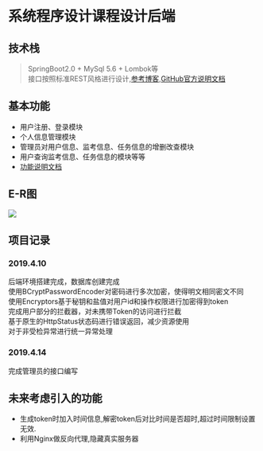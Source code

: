 # 系统程序设计课程设计后端
## 技术栈
> SpringBoot2.0 \+ MySql 5.6 \+ Lombok等  
> 接口按照标准REST风格进行设计,[参考博客](https://www.jianshu.com/p/84568e364ee8),[GitHub官方说明文档](https://developer.github.com/v3/)
## 基本功能  
* 用户注册、登录模块  
* 个人信息管理模块  
* 管理员对用户信息、监考信息、任务信息的增删改查模块  
* 用户查询监考信息、任务信息的模块等等  
* [功能说明文档](https://github.com/hsfy19091/SystemProgramingFontEnd/blob/master/%E9%A1%B9%E7%9B%AE%E8%AE%BE%E8%AE%A1.V2018.05.22.pdf)
## E-R图
![](./E-R图.png)  
## 项目记录
### 2019.4.10  
后端环境搭建完成，数据库创建完成  
使用BCryptPasswordEncoder对密码进行多次加密，使得明文相同密文不同   
使用Encryptors基于秘钥和盐值对用户id和操作权限进行加密得到token  
完成用户部分的拦截器，对未携带Token的访问进行拦截  
基于原生的HttpStatus状态码进行错误返回，减少资源使用  
对于非受检异常进行统一异常处理  
### 2019.4.14   
完成管理员的接口编写  
## 未来考虑引入的功能  
* 生成token时加入时间信息,解密token后对比时间是否超时,超过时间限制设置无效.  
* 利用Nginx做反向代理,隐藏真实服务器  


